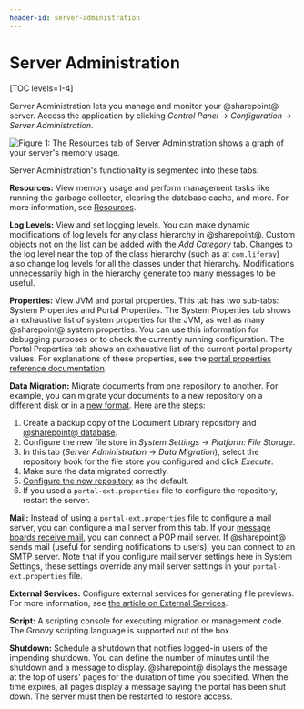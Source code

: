 ```yaml
---
header-id: server-administration
---
```


# Server Administration

[TOC levels=1-4]

Server Administration lets you manage and monitor your @sharepoint@ server. Access
the application by clicking *Control Panel* &rarr; *Configuration* &rarr;
*Server Administration*. 

![Figure 1: The Resources tab of Server Administration shows a graph of your server's memory usage.](../../../../images/server-admin-memory.png)

Server Administration's functionality is segmented into these tabs: 

**Resources:** View memory usage and perform management tasks like running 
the garbage collector, clearing the database cache, and more. For more 
information, see 
[Resources](/docs/7-2/user/-/knowledge_base/u/server-administration-resources).

**Log Levels:** View and set logging levels. You can make dynamic 
modifications of log levels for any class hierarchy in @sharepoint@. Custom 
objects not on the list can be added with the *Add Category* tab. Changes to 
the log level near the top of the class hierarchy (such as at `com.liferay`) 
also change log levels for all the classes under that hierarchy. 
Modifications unnecessarily high in the hierarchy generate too many messages 
to be useful. 

**Properties:** View JVM and portal properties. This tab has two sub-tabs: 
System Properties and Portal Properties. The System Properties tab shows an 
exhaustive list of system properties for the JVM, as well as many @sharepoint@ 
system properties. You can use this information for debugging purposes or to 
check the currently running configuration. The Portal Properties tab shows 
an exhaustive list of the current portal property values. For explanations 
of these properties, see the 
[portal properties reference documentation](@platform-ref@/7.2-latest/propertiesdoc/portal.properties.html). 

**Data Migration:** Migrate documents from one repository to another. For 
example, you can migrate your documents to a new repository on a different 
disk or in a [new format](/docs/7-2/deploy/-/knowledge_base/d/document-repository-configuration). Here are the steps:

1.  Create a backup copy of the Document Library repository and
    [@sharepoint@ database](/docs/7-2/deploy/-/knowledge_base/d/backing-up-a-liferay-installation). 
2.  Configure the new file store in *System Settings* &rarr; *Platform: File 
    Storage*. 
3.  In this tab (*Server Administration* &rarr; *Data Migration*), select the 
    repository hook for the file store you configured and click *Execute*. 
4.  Make sure the data migrated correctly. 
5.  [Configure the new
    repository](/docs/7-2/deploy/-/knowledge_base/d/document-repository-configuration)
    as the default. 
6.  If you used a `portal-ext.properties` file to configure the repository, 
    restart the server. 

**Mail:** Instead of using a `portal-ext.properties` file to configure a 
mail server, you can configure a mail server from this tab. If your 
[message boards receive mail](/docs/7-2/user/-/knowledge_base/u/user-subscriptions-and-mailing-lists), 
you can connect a POP mail server. If @sharepoint@ sends mail (useful for 
sending notifications to users), you can connect to an SMTP server. Note 
that if you configure mail server settings here in System Settings, these 
settings override any mail server settings in your `portal-ext.properties` 
file. 

**External Services:** Configure external services for generating file 
previews. For more information, see 
[the article on External Services](/docs/7-2/user/-/knowledge_base/u/server-administration-external-services).

**Script:** A scripting console for executing migration or management code. 
The Groovy scripting language is supported out of the box. 

**Shutdown:** Schedule a shutdown that notifies logged-in users of the
impending shutdown. You can define the number of minutes until the shutdown and
a message to display. @sharepoint@ displays the message at the top of users' pages
for the duration of time you specified. When the time expires, all pages
display a message saying the portal has been shut down. The server must then be
restarted to restore access. 
